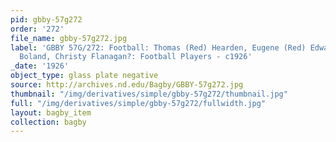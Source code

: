```yaml
---
pid: gbby-57g272
order: '272'
file_name: gbby-57g272.jpg
label: 'GBBY 57G/272: Football: Thomas (Red) Hearden, Eugene (Red) Edwards, Joseph
  Boland, Christy Flanagan?: Football Players - c1926'
_date: '1926'
object_type: glass plate negative
source: http://archives.nd.edu/Bagby/GBBY-57g272.jpg
thumbnail: "/img/derivatives/simple/gbby-57g272/thumbnail.jpg"
full: "/img/derivatives/simple/gbby-57g272/fullwidth.jpg"
layout: bagby_item
collection: bagby
---
```

